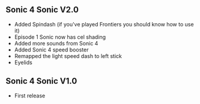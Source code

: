 ## Sonic 4 Sonic V2.0
- Added Spindash (if you've played Frontiers you should know how to use it)
- Episode 1 Sonic now has cel shading
- Added more sounds from Sonic 4
- Added Sonic 4 speed booster
- Remapped the light speed dash to left stick
- Eyelids

## Sonic 4 Sonic V1.0
- First release
